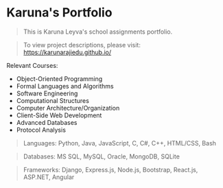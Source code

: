 # Karuna's Portfolio
> This is Karuna Leyva's school assignments portfolio.

> To view project descriptions, please visit: 
https://karunarajiedu.github.io/

Relevant Courses:
- Object-Oriented Programming
- Formal Languages and Algorithms
- Software Engineering
- Computational Structures
- Computer Architecture/Organization
- Client-Side Web Development
- Advanced Databases
- Protocol Analysis

> Languages: Python, Java, JavaScript, C, C#, C++, HTML/CSS, Bash

> Databases: MS SQL, MySQL, Oracle, MongoDB, SQLite

> Frameworks: Django, Express.js, Node.js, Bootstrap, React.js, ASP.NET, Angular
